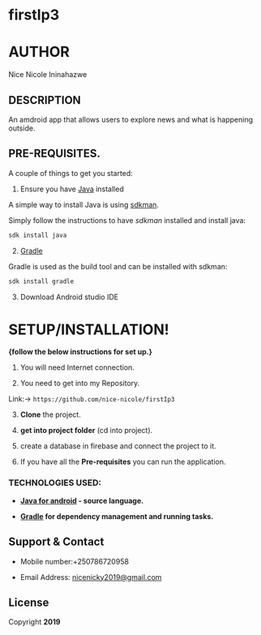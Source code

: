 # firstIp3

# AUTHOR

Nice Nicole Ininahazwe


## DESCRIPTION

An amdroid app that allows users to explore news and what is happening outside.




## PRE-REQUISITES.

A couple of things to get you started:

1. Ensure you have [Java](https://java.com/en/download/) installed

A simple way to install Java is using [sdkman](https://sdkman.io/).

Simply follow the instructions to have _sdkman_ installed and install java:

```bash
sdk install java
```

2. [Gradle](https://gradle.org/)

Gradle is used as the build tool and can be installed with sdkman:

```bash
sdk install gradle
```

3. Download Android studio IDE

# **SETUP/INSTALLATION!**

**{follow the below instructions for set up.}**

1. You will need Internet connection.

2. You need to get into my Repository.

Link:-> ```https://github.com/nice-nicole/firstIp3```


3. **Clone** the project.

5. **get into project folder** (cd into project).

6. create a database in firebase and connect the project to it.

7. If you have all the **Pre-requisites** you can run the application.


### TECHNOLOGIES USED:

- **[Java for android](https://java.com/en/download/) - source language.**

- **[Gradle](https://gradle.org/) for dependency management and running tasks.**



## Support & Contact

- Mobile number:+250786720958

- Email Address: nicenicky2019@gmail.com



## License

Copyright **2019**
